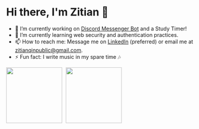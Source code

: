 # Hi there, I'm Zitian 👋

- 🔭 I’m currently working on [Discord Messenger Bot](https://github.com/zitianqin/Discord-Messenger-Bot) and a Study Timer!
- 🌱 I’m currently learning web security and authentication practices.
- 📫 How to reach me: Message me on [LinkedIn](https://www.linkedin.com/in/zitian-qin/) (preferred) or email me at zitianqinpublic@gmail.com.
- ⚡ Fun fact: I write music in my spare time 🎶

<div style="display: flex; gap: 10px;">
  <img height="150rem" src="https://github-readme-stats.vercel.app/api?username=zitianqin&show_icons=true&theme=radical" />
  <img height="150rem" src="https://github-readme-stats.vercel.app/api/top-langs/?username=zitianqin&layout=compact&theme=radical" />
</div>
